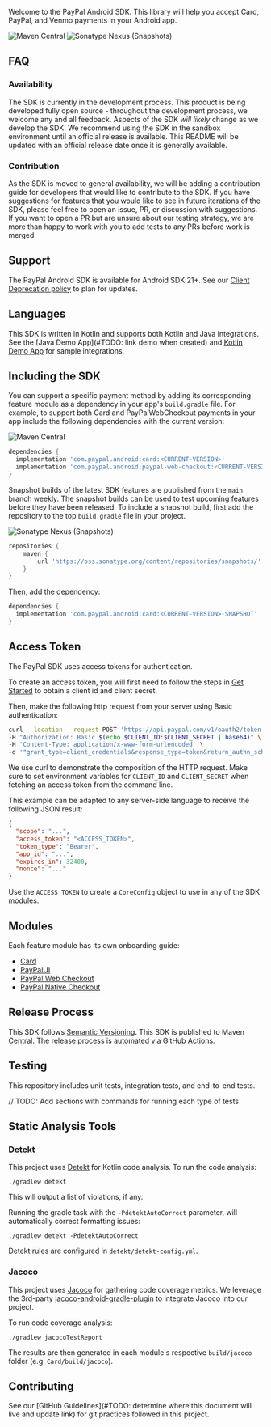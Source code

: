 Welcome to the PayPal Android SDK. This library will help you accept Card, PayPal, and Venmo payments in your Android app.

![Maven Central](https://img.shields.io/maven-central/v/com.paypal.android/card?style=for-the-badge) ![Sonatype Nexus (Snapshots)](https://img.shields.io/nexus/s/com.paypal.android/card?server=https%3A%2F%2Foss.sonatype.org&style=for-the-badge)

## FAQ
### Availability
The SDK is currently in the development process. This product is being developed fully open source - throughout the development process, we welcome any and all feedback. Aspects of the SDK _will likely_ change as we develop the SDK. We recommend using the SDK in the sandbox environment until an official release is available. This README will be updated with an official release date once it is generally available.

### Contribution
As the SDK is moved to general availability, we will be adding a contribution guide for developers that would like to contribute to the SDK. If you have suggestions for features that you would like to see in future iterations of the SDK, please feel free to open an issue, PR, or discussion with suggestions. If you want to open a PR but are unsure about our testing strategy, we are more than happy to work with you to add tests to any PRs before work is merged.

## Support
The PayPal Android SDK is available for Android SDK 21+. See our [Client Deprecation policy](https://developer.paypal.com/braintree/docs/guides/client-sdk/deprecation-policy/android/v4) to plan for updates.

## Languages
This SDK is written in Kotlin and supports both Kotlin and Java integrations. See the [Java Demo App](#TODO: link demo when created) and [Kotlin Demo App](/Demo) for sample integrations. 

## Including the SDK
You can support a specific payment method by adding its corresponding feature module as a dependency in your app's `build.gradle` file.
For example, to support both Card and PayPalWebCheckout payments in your app include the following dependencies with the current version:

![Maven Central](https://img.shields.io/maven-central/v/com.paypal.android/card?style=for-the-badge)
```groovy
dependencies {
  implementation 'com.paypal.android:card:<CURRENT-VERSION>'
  implementation 'com.paypal.android:paypal-web-checkout:<CURRENT-VERSION>'
}
```

Snapshot builds of the latest SDK features are published from the `main` branch weekly. The snapshot builds can be used to test upcoming features before they have been released. To include a snapshot build, first add the repository to the top `build.gradle` file in your project.

![Sonatype Nexus (Snapshots)](https://img.shields.io/nexus/s/com.paypal.android/card?server=https%3A%2F%2Foss.sonatype.org&style=for-the-badge)
```groovy
repositories {
    maven {
        url 'https://oss.sonatype.org/content/repositories/snapshots/'
    }
}
```

Then, add the dependency:

```groovy
dependencies {
  implementation 'com.paypal.android:card:<CURRENT-VERSION>-SNAPSHOT'
}
```

## Access Token

The PayPal SDK uses access tokens for authentication.

To create an access token, you will first need to follow the steps in [Get Started](https://developer.paypal.com/api/rest/#link-getstarted) to obtain a client id and client secret.

Then, make the following http request from your server using Basic authentication:

```bash
curl --location --request POST 'https://api.paypal.com/v1/oauth2/token' \
-H "Authorization: Basic $(echo $CLIENT_ID:$CLIENT_SECRET | base64)" \
-H 'Content-Type: application/x-www-form-urlencoded' \
-d '"grant_type=client_credentials&response_type=token&return_authn_schemes=true"'
```

We use curl to demonstrate the composition of the HTTP request. Make sure to set environment variables for `CLIENT_ID` and `CLIENT_SECRET` when fetching an access token from the command line.

This example can be adapted to any server-side language to receive the following JSON result:

```json
{
  "scope": "...",
  "access_token": "<ACCESS_TOKEN>",
  "token_type": "Bearer",
  "app_id": "...",
  "expires_in": 32400,
  "nonce": "..."
}
```

Use the `ACCESS_TOKEN` to create a `CoreConfig` object to use in any of the SDK modules.

## Modules

Each feature module has its own onboarding guide:

- [Card](docs/Card)
- [PayPalUI](docs/PayPalUI)
- [PayPal Web Checkout](docs/PayPalWebCheckout)
- [PayPal Native Checkout](docs/PayPalNativeCheckout)

## Release Process
This SDK follows [Semantic Versioning](https://semver.org/). This SDK is published to Maven Central. The release process is automated via GitHub Actions.

## Testing

This repository includes unit tests, integration tests, and end-to-end tests.

// TODO: Add sections with commands for running each type of tests 

## Static Analysis Tools

### Detekt
This project uses [Detekt](https://github.com/detekt/detekt) for Kotlin code analysis. To run the code analysis:
```
./gradlew detekt
```
This will output a list of violations, if any.

Running the gradle task with the `-PdetektAutoCorrect` parameter, will automatically correct formatting issues:
```
./gradlew detekt -PdetektAutoCorrect
```

Detekt rules are configured in `detekt/detekt-config.yml`.

### Jacoco

This project uses [Jacoco](https://www.jacoco.org/jacoco/) for gathering code coverage metrics. We leverage the 3rd-party [jacoco-android-gradle-plugin](https://github.com/arturdm/jacoco-android-gradle-plugin) to integrate Jacoco into our project.

To run code coverage analysis:

```
./gradlew jacocoTestReport
```

The results are then generated in each module's respective `build/jacoco` folder (e.g. `Card/build/jacoco`).

## Contributing

See our [GitHub Guidelines](#TODO: determine where this document will live and update link) for git practices followed in this project.
